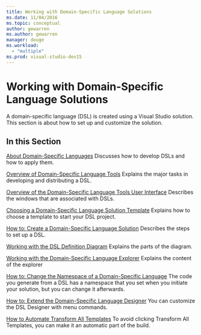 ```yaml
---
title: Working with Domain-Specific Language Solutions
ms.date: 11/04/2016
ms.topic: conceptual
author: gewarren
ms.author: gewarren
manager: douge
ms.workload:
  - "multiple"
ms.prod: visual-studio-dev15
---
```

# Working with Domain-Specific Language Solutions
A domain-specific language (DSL) is created using a Visual Studio solution. This section is about how to set up and customize the solution.

## In this Section
 [About Domain-Specific Languages](../modeling/about-domain-specific-languages.md)
 Discusses how to develop DSLs and how to apply them.

 [Overview of Domain-Specific Language Tools](../modeling/overview-of-domain-specific-language-tools.md)
 Explains the major tasks in developing and distributing a DSL.

 [Overview of the Domain-Specific Language Tools User Interface](../modeling/overview-of-the-domain-specific-language-tools-user-interface.md)
 Describes the windows that are associated with DSLs.

 [Choosing a Domain-Specific Language Solution Template](../modeling/choosing-a-domain-specific-language-solution-template.md)
 Explains how to choose a template to start your DSL project.

 [How to: Create a Domain-Specific Language Solution](../modeling/how-to-create-a-domain-specific-language-solution.md)
 Describes the steps to set up a DSL.

 [Working with the DSL Definition Diagram](../modeling/working-with-the-dsl-definition-diagram.md)
 Explains the parts of the diagram.

 [Working with the Domain-Specific Language Explorer](../modeling/working-with-the-domain-specific-language-explorer.md)
 Explains the content of the explorer

 [How to: Change the Namespace of a Domain-Specific Language](../modeling/how-to-change-the-namespace-of-a-domain-specific-language.md)
 The code you generate from a DSL has a namespace that you set when you initiate your solution, but you can change it afterwards.

 [How to: Extend the Domain-Specific Language Designer](../modeling/how-to-extend-the-domain-specific-language-designer.md)
 You can customize the DSL Designer with menu commands.

 [How to Automate Transform All Templates](/previous-versions/visualstudio/visual-studio-2012/ff521399\(v\=vs.110\))
 To avoid clicking Transform All Templates, you can make it an automatic part of the build.